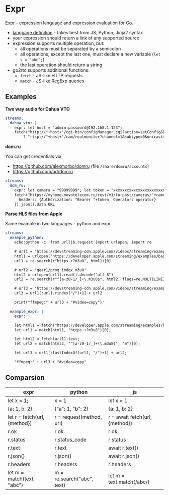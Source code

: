 # Expr

[Expr](https://github.com/antonmedv/expr) - expression language and expression evaluation for Go.

- [language definition](https://expr.medv.io/docs/Language-Definition) - takes best from JS, Python, Jinja2 syntax
- your expression should return a link of any supported source
- expression supports multiple operation, but:
  - all operations must be separated by a semicolon
  - all operations, except the last one, must declare a new variable (`let s = "abc";`)
  - the last operation should return a string
- go2rtc supports additional functions:
  - `fetch` - JS-like HTTP requests
  - `match` - JS-like RegExp queries

## Examples

**Two way audio for Dahua VTO**

```yaml
streams:
  dahua_vto: |
    expr: let host = "admin:password@192.168.1.123";
    fetch("http://"+host+"/cgi-bin/configManager.cgi?action=setConfig&Encode[0].MainFormat[0].Audio.Compression=G.711A&Encode[0].MainFormat[0].Audio.Frequency=8000").ok
        ? "rtsp://"+host+"/cam/realmonitor?channel=1&subtype=0&unicast=true&proto=Onvif" : ""
```

**dom.ru**

You can get credentials via:

- https://github.com/alexmorbo/domru (file `/share/domru/accounts`)
- https://github.com/ad/domru

```yaml
streams:
  dom_ru: |
    expr: let camera = "99999999"; let token = "xxxxxxxxxxxxxxxxxxxxxxxxxxxxxx"; let operator = 99;
    fetch("https://myhome.novotelecom.ru/rest/v1/forpost/cameras/"+camera+"/video", {
      headers: {Authorization: "Bearer "+token, Operator: operator}
    }).json().data.URL
```

**Parse HLS files from Apple**

Same example in two languages - python and expr.

```yaml
streams:
  example_python: |
    echo:python -c 'from urllib.request import urlopen; import re

    # url1 = "https://devstreaming-cdn.apple.com/videos/streaming/examples/bipbop_16x9/bipbop_16x9_variant.m3u8"
    html1 = urlopen("https://developer.apple.com/streaming/examples/basic-stream-osx-ios5.html").read().decode("utf-8")
    url1 = re.search(r"https.+?m3u8", html1)[0]

    # url2 = "gear1/prog_index.m3u8"
    html2 = urlopen(url1).read().decode("utf-8")
    url2 = re.search(r"^[a-z0-1/_]+\.m3u8$", html2, flags=re.MULTILINE)[0]

    # url3 = "https://devstreaming-cdn.apple.com/videos/streaming/examples/bipbop_16x9/gear1/prog_index.m3u8"
    url3 = url1[:url1.rindex("/")+1] + url2

    print("ffmpeg:" + url3 + "#video=copy")'

  example_expr: |
    expr:

    let html1 = fetch("https://developer.apple.com/streaming/examples/basic-stream-osx-ios5.html").text;
    let url1 = match(html1, "https.+?m3u8")[0];

    let html2 = fetch(url1).text;
    let url2 = match(html2, "^[a-z0-1/_]+\\.m3u8$", "m")[0];

    let url3 = url1[:lastIndexOf(url1, "/")+1] + url2;

    "ffmpeg:" + url3 + "#video=copy"
```

## Comparsion

| expr                         | python                     | js                             |
|------------------------------|----------------------------|--------------------------------|
| let x = 1;                   | x = 1                      | let x = 1                      |
| {a: 1, b: 2}                 | {"a": 1, "b": 2}           | {a: 1, b: 2}                   |
| let r = fetch(url, {method}) | r = request(method, url)   | r = await fetch(url, {method}) |
| r.ok                         | r.ok                       | r.ok                           |
| r.status                     | r.status_code              | r.status                       |
| r.text                       | r.text                     | await r.text()                 |
| r.json()                     | r.json()                   | await r.json()                 |
| r.headers                    | r.headers                  | r.headers                      |
| let m = match(text, "abc")   | m = re.search("abc", text) | let m = text.match(/abc/)      |
